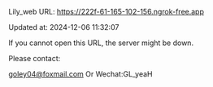 Lily_web URL: https://222f-61-165-102-156.ngrok-free.app

Updated at: 2024-12-06 11:32:07

If you cannot open this URL, the server might be down.

Please contact: 

goley04@foxmail.com Or Wechat:GL_yeaH